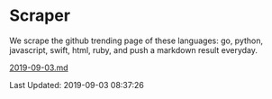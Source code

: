# Scraper

We scrape the github trending page of these languages: go, python, javascript, swift, html, ruby, and push a markdown result everyday.

[2019-09-03.md](https://github.com/henson/Scraper/blob/master/2019-09-03.md)

Last Updated: 2019-09-03 08:37:26